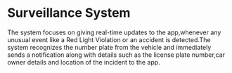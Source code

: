 # Surveillance System

The system focuses on giving real-time updates to the app,whenever any unusual event like a Red Light Violation or an accident is detected.The system recognizes the number plate from the vehicle and immediately sends a notification along with details such as the license plate number,car owner details and location of the incident to the app.
